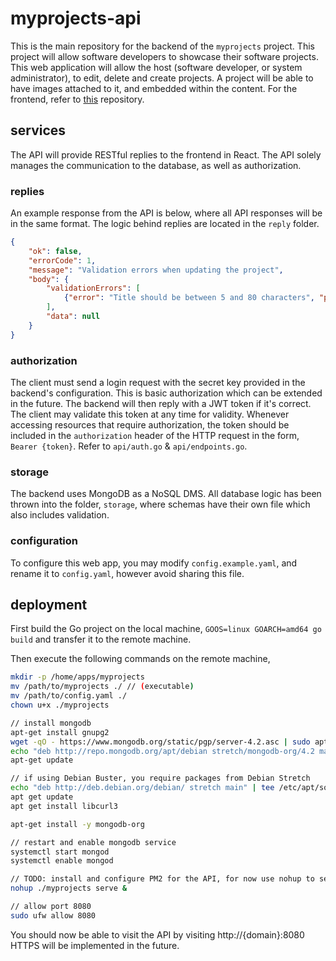 # myprojects-api

This is the main repository for the backend of the `myprojects` project. This project will allow software developers to showcase their software projects. This web application will allow the host (software developer, or system administrator), to edit, delete and create projects. A project will be able to have images attached to it, and embedded within the content.
For the frontend, refer to [this](https://github.com/deejcoder/myprojects-http) repository.

## services

The API will provide RESTful replies to the frontend in React. The API solely manages the communication to the database, as well as authorization. 

### replies
An example response from the API is below, where all API responses will be in the same format. The logic behind replies are located in the `reply` folder.
```json
{
    "ok": false,
    "errorCode": 1,
    "message": "Validation errors when updating the project",
    "body": {
        "validationErrors": [
            {"error": "Title should be between 5 and 80 characters", "path": "title"}
        ],
        "data": null
    }
}
```

### authorization
The client must send a login request with the secret key provided in the backend's configuration. This is basic authorization which can be extended in the future. The backend will then reply with a JWT token if it's correct. The client may validate this token at any time for validity. Whenever accessing resources that require authorization, the token should be included in the `authorization` header of the HTTP request in the form, `Bearer {token}`. Refer to `api/auth.go` & `api/endpoints.go`.

### storage
The backend uses MongoDB as a NoSQL DMS. All database logic has been thrown into the folder, `storage`, where schemas have their own file which also includes validation.

### configuration
To configure this web app, you may modify `config.example.yaml`, and rename it to `config.yaml`, however avoid sharing this file.

## deployment
First build the Go project on the local machine,
`GOOS=linux GOARCH=amd64 go build` and transfer it to the remote machine.

Then execute the following commands on the remote machine,
```bash
mkdir -p /home/apps/myprojects
mv /path/to/myprojects ./ // (executable)
mv /path/to/config.yaml ./
chown u+x ./myprojects

// install mongodb
apt-get install gnupg2
wget -qO - https://www.mongodb.org/static/pgp/server-4.2.asc | sudo apt-key add -
echo "deb http://repo.mongodb.org/apt/debian stretch/mongodb-org/4.2 main" | sudo tee /etc/apt/sources.list.d/mongodb-org-4.2.list
apt-get update

// if using Debian Buster, you require packages from Debian Stretch
echo "deb http://deb.debian.org/debian/ stretch main" | tee /etc/apt/sources.list.d/debian-stretch.list
apt get update
apt get install libcurl3

apt-get install -y mongodb-org

// restart and enable mongodb service
systemctl start mongod
systemctl enable mongod

// TODO: install and configure PM2 for the API, for now use nohup to serve the API ...
nohup ./myprojects serve &

// allow port 8080
sudo ufw allow 8080
```

You should now be able to visit the API by visiting http://{domain}:8080
HTTPS will be implemented in the future.
